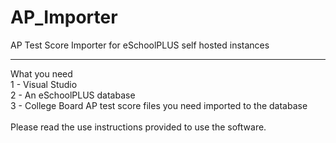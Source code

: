 # AP_Importer
AP Test Score Importer for eSchoolPLUS self hosted instances

---
What you need<br />
1 - Visual Studio <br />
2 - An eSchoolPLUS database<br />
3 - College Board AP test score files you need imported to the database<br />
<br />
Please read the use instructions provided to use the software.
